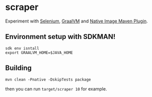 # scraper

Experiment with [Selenium](https://www.selenium.dev/), 
[GraalVM](https://www.graalvm.org/) and 
[Native Image Maven Plugin](https://github.com/graalvm/native-build-tools/blob/master/native-maven-plugin/README.md). 


## Environment setup with SDKMAN!

```
sdk env isntall
export GRAALVM_HOME=$JAVA_HOME
```

## Building

```
mvn clean -Pnative -DskipTests package
```

then you can run `target/scraper 10` for example.
